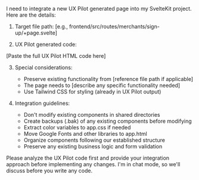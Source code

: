I need to integrate a new UX Pilot generated page into my SvelteKit project. Here are the details:

1. Target file path: [e.g., frontend/src/routes/merchants/sign-up/+page.svelte]

2. UX Pilot generated code:

[Paste the full UX Pilot HTML code here]

3. Special considerations:

   - Preserve existing functionality from [reference file path if applicable]
   - The page needs to [describe any specific functionality needed]
   - Use Tailwind CSS for styling (already in UX Pilot output)

4. Integration guidelines:
   - Don't modify existing components in shared directories
   - Create backups (.bak) of any existing components before modifying
   - Extract color variables to app.css if needed
   - Move Google Fonts and other libraries to app.html
   - Organize components following our established structure
   - Preserve any existing business logic and form validation

Please analyze the UX Pilot code first and provide your integration approach before implementing any changes. I'm in chat mode, so we'll discuss before you write any code.
